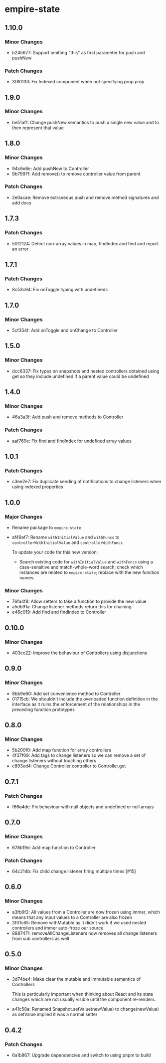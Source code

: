 # empire-state

## 1.10.0

### Minor Changes

- b245677: Support omitting "this" as first parameter for push and pushNew

### Patch Changes

- 3f80133: Fix Indexed component when not specifying prop prop

## 1.9.0

### Minor Changes

- be51af1: Change pushNew semantics to push a single new value and to then represent that value

## 1.8.0

### Minor Changes

- 94c6e8e: Add pushNew to Controller
- 9b7997f: Add remove() to remove controller value from parent

### Patch Changes

- 2e0acae: Remove extraneous push and remove method signatures and add docs

## 1.7.3

### Patch Changes

- 50f2124: Detect non-array values in map, findIndex and find and report an error

## 1.7.1

### Patch Changes

- 8c53c94: Fix onToggle typing with undefineds

## 1.7.0

### Minor Changes

- 5cf354f: Add onToggle and onChange to Controller

## 1.5.0

### Minor Changes

- dcc6337: Fix types on snapshots and nested controllers obtained using get so they include undefined if a parent value could be undefined

## 1.4.0

### Minor Changes

- 46a3a3f: Add push and remove methods to Controller

### Patch Changes

- aaf769e: Fix find and findIndex for undefined array values

## 1.0.1

### Patch Changes

- c3ee2e7: Fix duplicate sending of notifications to change listeners when using indexed properties

## 1.0.0

### Major Changes

- Rename package to `empire-state`

- af49af7: Rename `withInitialValue` and `withFuncs` to `controllerWithInitialValue` and `controllerWithFuncs`

  To update your code for this new version:

  - Search existing code for `withInitialValue` and `withFuncs` using a case-sensitive and match-whole-word search; check which instances are related
    to `empire-state`; replace with the new function names.

### Minor Changes

- 76fa4f8: Allow setters to take a function to provide the new value
- a5db91a: Change listener methods return this for chaining
- e46c019: Add find and findIndex to Controller

## 0.10.0

### Minor Changes

- 403cc22: Improve the behaviour of Controllers using disjunctions

## 0.9.0

### Minor Changes

- 8bb9e60: Add set convenience method to Controller
- 01715cb: We shouldn't include the overloaded function definition in the interface as it ruins the enforcement of the relationships in the preceding function prototypes

## 0.8.0

### Minor Changes

- 5b200f0: Add map function for array controllers
- 4f37f09: Add tags to change listeners so we can remove a set of change listeners without touching others
- c893ed4: Change Controller.controller to Controller.get

## 0.7.1

### Patch Changes

- f66a4de: Fix behaviour with null objects and undefined or null arrays

## 0.7.0

### Minor Changes

- 678b19d: Add map function to Controller

### Patch Changes

- 64c214b: Fix child change listener firing multiple times [#15]

## 0.6.0

### Minor Changes

- a3fb6f2: All values from a Controller are now frozen using immer, which means that any input values to a Controller are also frozen
- 3f01c65: Remove withMutable as it didn't work if we used nested controllers and immer auto-froze our source
- 8887471: removeAllChangeListeners now removes all change listeners from sub controllers as well

## 0.5.0

### Minor Changes

- 3d74be4: Make clear the mutable and immutable semantics of Controllers

  This is particularly important when thinking about React and its state changes which
  are not usually visible until the component re-renders.

- a41c58a: Renamed Snapshot.setValue(newValue) to change(newValue) as setValue implied it was a normal setter

## 0.4.2

### Patch Changes

- 6a1b867: Upgrade dependencies and switch to using pnpm to build
